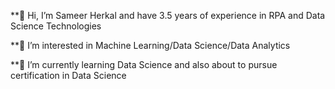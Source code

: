 **👋 Hi, I’m Sameer Herkal and have 3.5 years of experience in RPA and Data Science Technologies

**👀 I’m interested in Machine Learning/Data Science/Data Analytics

**🌱 I’m currently learning Data Science and also about to pursue certification in Data Science

